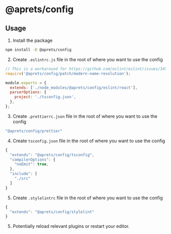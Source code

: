 # @aprets/config

## Usage

1. Install the package

```bash
npm install -D @aprets/config
```

2. Create  `.eslintrc.js` file in the root of where you want to use the config

```js
// This is a workaround for https://github.com/eslint/eslint/issues/3458
require('@aprets/config/patch/modern-name-resolution');

module.exports = {
  extends: ['./node_modules/@aprets/config/eslint/react'],
  parserOptions: {
    project: './tsconfig.json',
  },
};
```

3. Create  `.prettierrc.json` file in the root of where you want to use the config

```js
"@aprets/config/prettier"
```

4. Create  `tsconfig.json` file in the root of where you want to use the config

```js
{
  "extends": "@aprets/config/tsconfig",
  "compilerOptions": {
    "noEmit": true,
  },
  "include": [
    "./src"
  ]
}
```

5. Create  `.stylelintrc` file in the root of where you want to use the config

```js
{
  "extends": "@aprets/config/stylelint"
}

```

5. Potentially reload relevant plugins or restart your editor.